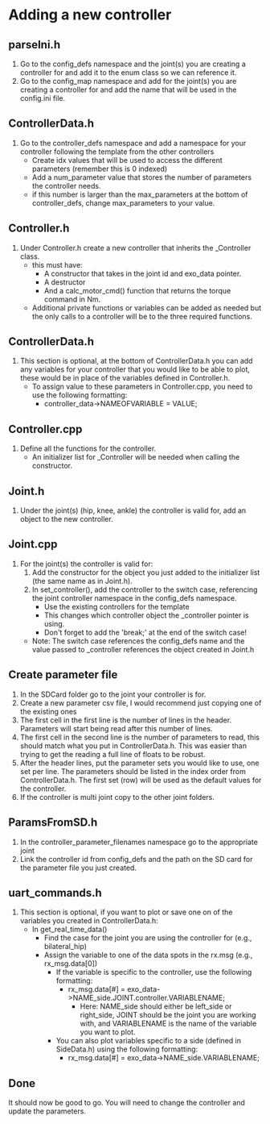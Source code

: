 # Adding a new controller

## parseIni.h
1. Go to the config_defs namespace and the joint(s) you are creating a controller for and add it to the enum class so we can reference it.
2. Go to the config_map namespace and add for the joint(s) you are creating a controller for and add the name that will be used in the config.ini file.

## ControllerData.h
1. Go to the controller_defs namespace and add a namespace for your controller following the template from the other controllers
    - Create idx values that will be used to access the different parameters (remember this is 0 indexed)
    - Add a num_parameter value that stores the number of parameters the controller needs.
    - if this number is larger than the max_parameters at the bottom of controller_defs, change max_parameters to your value. 

## Controller.h
1. Under Controller.h create a new controller that inherits the _Controller class.
    - this must have:
        - A constructor that takes in the joint id and exo_data pointer.
        - A destructor
        - And a calc_motor_cmd() function that returns the torque command in Nm.
    - Additional private functions or variables can be added as needed but the only calls to a controller will be to the three required functions.

## ControllerData.h
1. This section is optional, at the bottom of ControllerData.h you can add any variables for your controller that you would like to be able to plot, these would be in place of the variables defined in Controller.h. 
	- To assign value to these parameters in Controller.cpp, you need to use the following formatting:
		- controller_data->NAMEOFVARIABLE = VALUE;
		
## Controller.cpp
1. Define all the functions for the controller.  
    - An initializer list for _Controller will be needed when calling the constructor.  
    
## Joint.h
1. Under the joint(s) (hip, knee, ankle) the controller is valid for, add an object to the new controller.

## Joint.cpp
1. For the joint(s) the controller is valid for:
    1. Add the constructor for the object you just added to the initializer list (the same name as in Joint.h).
    2. In set_controller(), add the controller to the switch case, referencing the joint controller namespace in the config_defs namespace.  
        - Use the existing controllers for the template
        - This changes which controller object the _controller pointer is using.
        - Don't forget to add the 'break;' at the end of the switch case!
	- Note: The switch case references the config_defs name and the value passed to _controller references the object created in Joint.h

## Create parameter file
1. In the SDCard folder go to the joint your controller is for.
2. Create a new parameter csv file, I would recommend just copying one of the existing ones
3. The first cell in the first line is the number of lines in the header.  Parameters will start being read after this number of lines.
4. The first cell in the second line is the number of parameters to read, this should match what you put in ControllerData.h.  This was easier than trying to get the reading a full line of floats to be robust.
5. After the header lines, put the parameter sets you would like to use, one set per line. The parameters should be listed in the index order from ControllerData.h. The first set (row) will be used as the default values for the controller.
6. If the controller is multi joint copy to the other joint folders.

## ParamsFromSD.h
1. In the controller_parameter_filenames namespace go to the appropriate joint
2. Link the controller id from config_defs and the path on the SD card for the parameter file you just created.

## uart_commands.h
1. This section is optional, if you want to plot or save one on of the variables you created in ControllerData.h:
	- In get_real_time_data()
		- Find the case for the joint you are using the controller for (e.g., bilateral_hip)
		- Assign the variable to one of the data spots in the rx.msg (e.g., rx_msg.data[0])
			- If the variable is specific to the controller, use the following formatting:
				- rx_msg.data[#] = exo_data->NAME_side.JOINT.controller.VARIABLENAME;
					- Here: NAME_side should either be left_side or right_side, JOINT should be the joint you are working with, and VARIABLENAME is the name of the variable you want to plot.
			- You can also plot variables specific to a side (defined in SideData.h) using the following formatting:
				- rx_msg.data[#] = exo_data->NAME_side.VARIABLENAME;

## Done
It should now be good to go.  You will need to change the controller and update the parameters.